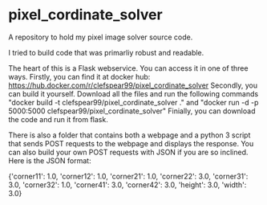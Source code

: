 # pixel_cordinate_solver
A repository to hold my pixel image solver source code.

I tried to build code that was primarliy robust and readable.

The heart of this is a Flask webservice. You can access it in one of three ways. 
Firstly, you can find it at docker hub: https://hub.docker.com/r/clefspear99/pixel_cordinate_solver
Secondly, you can build it yourself. Download all the files and run the following commands
  "docker build -t clefspear99/pixel_cordinate_solver ."
  and "docker run -d -p 5000:5000 clefspear99/pixel_cordinate_solver"
Finially, you can download the code and run it from flask.

There is also a folder that contains both a webpage and a python 3 script that sends POST requests to the webpage and displays the response. You can also build your own POST requests with JSON if you are so inclined. Here is the JSON format:

{'corner11': 1.0, 'corner12': 1.0, 'corner21': 1.0, 'corner22': 3.0, 'corner31': 3.0, 'corner32': 1.0, 'corner41': 3.0, 'corner42': 3.0, 'height': 3.0, 'width': 3.0}
